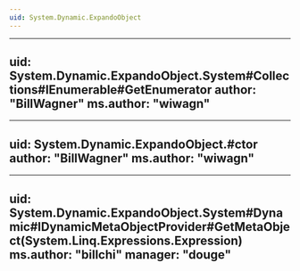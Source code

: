 ```yaml
---
uid: System.Dynamic.ExpandoObject
---
```


---
uid: System.Dynamic.ExpandoObject.System#Collections#IEnumerable#GetEnumerator
author: "BillWagner"
ms.author: "wiwagn"
---

---
uid: System.Dynamic.ExpandoObject.#ctor
author: "BillWagner"
ms.author: "wiwagn"
---

---
uid: System.Dynamic.ExpandoObject.System#Dynamic#IDynamicMetaObjectProvider#GetMetaObject(System.Linq.Expressions.Expression)
ms.author: "billchi"
manager: "douge"
---

